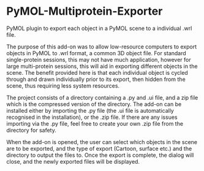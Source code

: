 # PyMOL-Multiprotein-Exporter
PyMOL plugin to export each object in a PyMOL scene to a individual .wrl file. 

The purpose of this add-on was to allow low-resource computers to export objects in PyMOL to .wrl format, a common 3D object file. 
For standard single-protein sessions, this may not have much application, however for large multi-protein sessions, this will aid in exporting different objects in the scene. The benefit provided here is that each individual object is cycled through and drawn individually prior to its export, then hidden from the scene, thus requiring less system resources.

The project consists of a directory containing a .py and .ui file, and a zip file which is the compressed version of the directory. The add-on can be installed either by importing the .py file (the .ui file is automatically recognised in the installation), or the .zip file. If there are any issues importing via the .py file, feel free to create your own .zip file from the directory for safety.

When the add-on is opened, the user can select which objects in the scene are to be exported, and the type of export (Cartoon, surface etc.) and the directory to output the files to. 
Once the export is complete, the dialog will close, and the newly exported files will be displayed.
